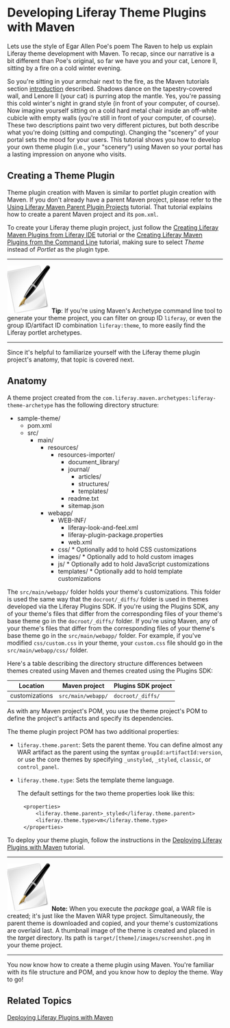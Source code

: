 # Developing Liferay Theme Plugins with Maven [](id=developing-liferay-theme-plugins-with-maven)

Lets use the style of Egar Allen Poe's poem The Raven to help us explain Liferay
theme development with Maven. To recap, since our narrative is a bit different
than Poe's original, so far we have you and your cat, Lenore II, sitting by a
fire on a cold winter evening.

So you're sitting in your armchair next to the fire, as the Maven tutorials
section
[introduction](https://www-ldn.liferay.com/develop/tutorials/-/knowledge_base/maven)
described. Shadows dance on the tapestry-covered wall, and Lenore II (your cat)
is purring atop the mantle. Yes, you're passing this cold winter's night in
grand style (in front of your computer, of course). Now imagine yourself
sitting on a cold hard metal chair inside an off-white cubicle with empty walls
(you're still in front of your computer, of course). These two descriptions
paint two very different pictures, but both describe what you're doing (sitting
and computing). Changing the "scenery" of your portal sets the mood for your
users.  This tutorial shows you how to develop your own theme plugin (i.e.,
your "scenery") using Maven so your portal has a lasting impression on anyone
who visits. 

## Creating a Theme Plugin

Theme plugin creation with Maven is similar to portlet plugin creation with
Maven. If you don't already have a parent Maven project, please refer to the
[Using Liferay Maven Parent Plugin Projects](https://www-ldn.liferay.com/develop/tutorials/-/knowledge_base/using-liferay-maven-parent-plugin-projects)
tutorial. That tutorial explains how to create a parent Maven project and its
`pom.xml`. 

To create your Liferay theme plugin project, just follow the
[Creating Liferay Maven Plugins from Liferay IDE](https://www-ldn.liferay.com/develop/tutorials/-/knowledge_base/creating-liferay-maven-plugins-from-liferay-ide)
tutorial or the
[Creating Liferay Maven Plugins from the Command Line](https://www-ldn.liferay.com/develop/tutorials/-/knowledge_base/creating-liferay-maven-plugins-from-the-command-lin)
tutorial, making sure to select *Theme* instead of *Portlet* as the plugin type. 

---

![tip](../../images/tip-pen-paper.png) **Tip**: If you're using Maven's
Archetype command line tool to generate your theme project, you can filter on
group ID `liferay`, or even the group ID/artifact ID combination
`liferay:theme`, to more easily find the Liferay portlet archetypes. 

---

Since it's helpful to familiarize yourself with the Liferay theme plugin
project's anatomy, that topic is covered next. 

## Anatomy

A theme project created from the
`com.liferay.maven.archetypes:liferay-theme-archetype` has the following
directory structure: 

- sample-theme/
    - pom.xml
    - src/
        - main/
            - resources/
                - resources-importer/
                    - document_library/
                    - journal/
                        - articles/
                        - structures/
                        - templates/
                    - readme.txt
                    - sitemap.json
            - webapp/
                - WEB-INF/
                    - liferay-look-and-feel.xml
                    - liferay-plugin-package.properties
                    - web.xml
                - css/ \* Optionally add to hold CSS customizations
                - images/ \* Optionally add to hold custom images
                - js/ \* Optionally add to hold JavaScript customizations
                - templates/ \* Optionally add to hold template customizations

The `src/main/webapp/` folder holds your theme's customizations. This folder is
used the same way that the `docroot/_diffs/` folder is used in themes developed
via the Liferay Plugins SDK. If you're using the Plugins SDK, any of your
theme's files that differ from the corresponding files of your theme's base
theme go in the `docroot/_diffs/` folder. If you're using Maven, any of your
theme's files that differ from the corresponding files of your theme's base
theme go in the `src/main/webapp/` folder. For example, if you've modified
`css/custom.css` in your theme, your `custom.css` file should go in the
`src/main/webapp/css/` folder. 

Here's a table describing the directory structure differences between themes
created using Maven and themes created using the Plugins SDK: 

Location       | Maven project      | Plugins SDK project |
-------------- | ------------------ | ------------------- |
customizations | `src/main/webapp/` | `docroot/_diffs/`   |

<!--
Revisit adding this link after the themes tutorials are published.

To view the directory structure of a theme developed by the Liferay Plugins SDK,
visit the *Anatomy of a Theme Project* section in the [Creating Liferay
Themes](http://www.liferay.com) tutorial.
-->

As with any Maven project's POM, you use the theme project's POM to define the
project's artifacts and specify its dependencies. 

The theme plugin project POM has two additional properties: 

- `liferay.theme.parent`: Sets the parent theme. You can define almost any WAR
  artifact as the parent using the syntax `groupId:artifactId:version`, or use
  the core themes by specifying `_unstyled`, `_styled`, `classic`, or
  `control_panel`. 
- `liferay.theme.type`: Sets the template theme language. 

    The default settings for the two theme properties look like this:
        
        <properties>
            <liferay.theme.parent>_styled</liferay.theme.parent>
            <liferay.theme.type>vm</liferay.theme.type>
        </properties>

To deploy your theme plugin, follow the instructions in the
[Deploying Liferay Plugins with Maven](https://www-ldn.liferay.com/develop/tutorials/-/knowledge_base/deploying-liferay-plugins-with-maven)
tutorial. 

---

![note](../../images/tip-pen-paper.png) **Note:** When you execute the *package*
goal, a WAR file is created; it's just like the Maven WAR type project.
Simultaneously, the parent theme is downloaded and copied, and your theme's
customizations are overlaid last. A thumbnail image of the theme is created and
placed in the *target* directory. Its path is
`target/[theme]/images/screenshot.png` in your theme project. 

---

You now know how to create a theme plugin using Maven. You're familiar with
its file structure and POM, and you know how to deploy the theme. Way to go!

## Related Topics

[Deploying Liferay Plugins with Maven](/develop/tutorials/-/knowledge_base/deploying-liferay-plugins-with-maven)

<!-- Add link to Themes section. Jim -->
